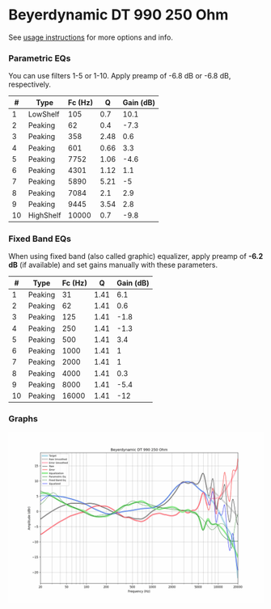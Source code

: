 # Beyerdynamic DT 990 250 Ohm
See [usage instructions](https://github.com/jaakkopasanen/AutoEq#usage) for more options and info.

### Parametric EQs
You can use filters 1-5 or 1-10. Apply preamp of -6.8 dB or -6.8 dB, respectively.

|   # | Type      |   Fc (Hz) |    Q |   Gain (dB) |
|-----|-----------|-----------|------|-------------|
|   1 | LowShelf  |       105 | 0.7  |        10.1 |
|   2 | Peaking   |        62 | 0.4  |        -7.3 |
|   3 | Peaking   |       358 | 2.48 |         0.6 |
|   4 | Peaking   |       601 | 0.66 |         3.3 |
|   5 | Peaking   |      7752 | 1.06 |        -4.6 |
|   6 | Peaking   |      4301 | 1.12 |         1.1 |
|   7 | Peaking   |      5890 | 5.21 |        -5   |
|   8 | Peaking   |      7084 | 2.1  |         2.9 |
|   9 | Peaking   |      9445 | 3.54 |         2.8 |
|  10 | HighShelf |     10000 | 0.7  |        -9.8 |

### Fixed Band EQs
When using fixed band (also called graphic) equalizer, apply preamp of **-6.2 dB** (if available) and set gains manually with these parameters.

|   # | Type    |   Fc (Hz) |    Q |   Gain (dB) |
|-----|---------|-----------|------|-------------|
|   1 | Peaking |        31 | 1.41 |         6.1 |
|   2 | Peaking |        62 | 1.41 |         0.6 |
|   3 | Peaking |       125 | 1.41 |        -1.8 |
|   4 | Peaking |       250 | 1.41 |        -1.3 |
|   5 | Peaking |       500 | 1.41 |         3.4 |
|   6 | Peaking |      1000 | 1.41 |         1   |
|   7 | Peaking |      2000 | 1.41 |         1   |
|   8 | Peaking |      4000 | 1.41 |         0.3 |
|   9 | Peaking |      8000 | 1.41 |        -5.4 |
|  10 | Peaking |     16000 | 1.41 |       -12   |

### Graphs
![](./Beyerdynamic%20DT%20990%20250%20Ohm.png)
